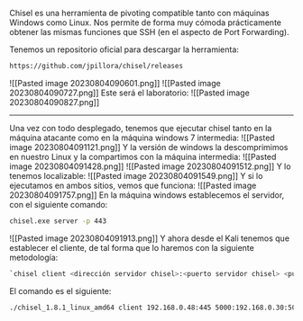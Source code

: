 Chisel es una herramienta de pivoting compatible tanto con máquinas Windows como Linux. Nos permite de forma muy cómoda prácticamente obtener las mismas funciones que SSH (en el aspecto de Port Forwarding).

Tenemos un repositorio oficial para descargar la herramienta:
```bash
https://github.com/jpillora/chisel/releases
```

![[Pasted image 20230804090601.png]]
![[Pasted image 20230804090727.png]]
Este será el laboratorio:
![[Pasted image 20230804090827.png]]

------------------

Una vez con todo desplegado, tenemos que ejecutar chisel tanto en la máquina atacante como en la máquina windows 7 intermedia:
![[Pasted image 20230804091121.png]]
Y la versión de windows la descomprimimos en nuestro Linux y la compartimos con la máquina intermedia:
![[Pasted image 20230804091428.png]]
![[Pasted image 20230804091512.png]]
Y lo tenemos localizable:
![[Pasted image 20230804091549.png]]
Y si lo ejecutamos en ambos sitios, vemos que funciona:
![[Pasted image 20230804091757.png]]
En la máquina windows establecemos el servidor, con el siguiente comando:
```bash
chisel.exe server -p 443
```
![[Pasted image 20230804091913.png]]
Y ahora desde el Kali tenemos que establecer el cliente, de tal forma que lo haremos con la siguiente metodología:
```bash
`chisel client <dirección servidor chisel>:<puerto servidor chisel> <puerto local a abrir>:<dirección a donde apuntar>:<puerto a apuntar de la direccion donde se apunta>`
```
El comando es el siguiente:
```bash
./chisel_1.8.1_linux_amd64 client 192.168.0.48:445 5000:192.168.0.30:5000
```
